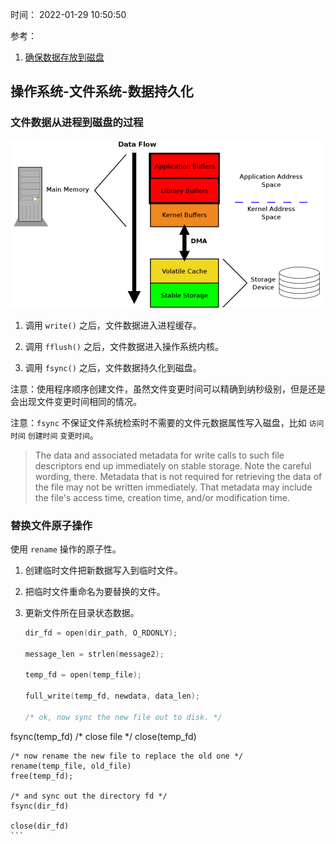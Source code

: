 时间： 2022-01-29 10:50:50

参考：

1. [确保数据存放到磁盘](https://lwn.net/Articles/457667/)

## 操作系统-文件系统-数据持久化

### 文件数据从进程到磁盘的过程

![](../../img/os/write_file.png)

1. 调用 `write()` 之后，文件数据进入进程缓存。

2. 调用 `fflush()` 之后，文件数据进入操作系统内核。

3. 调用 `fsync()` 之后，文件数据持久化到磁盘。

注意：使用程序顺序创建文件，虽然文件变更时间可以精确到纳秒级别，但是还是会出现文件变更时间相同的情况。

注意：`fsync` 不保证文件系统检索时不需要的文件元数据属性写入磁盘，比如 `访问时间` `创建时间` `变更时间`。

> The data and associated metadata for write calls to such file descriptors end up immediately on stable storage. Note the careful wording, there. Metadata that is not required for retrieving the data of the file may not be written immediately. That metadata may include the file's access time, creation time, and/or modification time.

### 替换文件原子操作

使用 `rename` 操作的原子性。

1. 创建临时文件把新数据写入到临时文件。
2. 把临时文件重命名为要替换的文件。
3. 更新文件所在目录状态数据。

    ```c
    dir_fd = open(dir_path, O_RDONLY);
    
    message_len = strlen(message2);
    
    temp_fd = open(temp_file);
    
    full_write(temp_fd, newdata, data_len);
    
    /* ok, now sync the new file out to disk. */
fsync(temp_fd) 
    /* close file */
    close(temp_fd) 
    
    /* now rename the new file to replace the old one */
    rename(temp_file, old_file)
    free(temp_fd);

    /* and sync out the directory fd */
    fsync(dir_fd)
    
    close(dir_fd)
    ```
